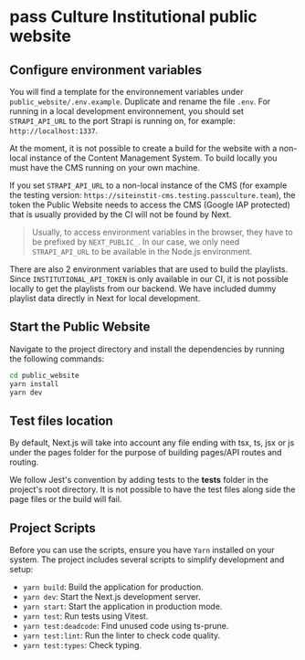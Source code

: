# pass Culture Institutional public website

## Configure environment variables

You will find a template for the environnement variables under `public_website/.env.example`. Duplicate and rename the file `.env`. For running in a local development environnement, you should set `STRAPI_API_URL` to the port Strapi is running on, for example: `http://localhost:1337`.

At the moment, it is not possible to create a build for the website with a non-local instance of the Content Management System. To build locally you must have the CMS running on your own machine.

If you set `STRAPI_API_URL` to a non-local instance of the CMS (for example the testing version: `https://siteinstit-cms.testing.passculture.team`), the token the Public Website needs to access the CMS (Google IAP protected) that is usually provided by the CI will not be found by Next.

> Usually, to access environment variables in the browser, they have to be prefixed by `NEXT_PUBLIC_`. In our case, we only need `STRAPI_API_URL` to be available in the Node.js environment.

There are also 2 environment variables that are used to build the playlists. Since `INSTITUTIONAL_API_TOKEN` is only available in our CI, it is not possible locally to get the playlists from our backend. We have included dummy playlist data directly in Next for local development.

## Start the Public Website

Navigate to the project directory and install the dependencies by running the following commands:

```bash
cd public_website
yarn install
yarn dev
```

## Test files location

By default, Next.js will take into account any file ending with tsx, ts, jsx or js under the pages folder for the purpose of building pages/API routes and routing.

We follow Jest's convention by adding tests to the **tests** folder in the project's root directory.
It is not possible to have the test files along side the page files or the build will fail.

## Project Scripts

Before you can use the scripts, ensure you have `Yarn` installed on your system.
The project includes several scripts to simplify development and setup:

- `yarn build`: Build the application for production.
- `yarn dev`: Start the Next.js development server.
- `yarn start`: Start the application in production mode.
- `yarn test`: Run tests using Vitest.
- `yarn test:deadcode`: Find unused code using ts-prune.
- `yarn test:lint`: Run the linter to check code quality.
- `yarn test:types`: Check typing.
